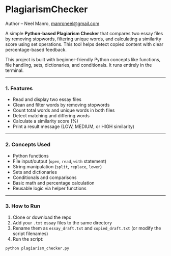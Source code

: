 # PlagiarismChecker  
Author – Neel Manro, manroneel@gmail.com

A simple **Python-based Plagiarism Checker** that compares two essay files by removing stopwords, filtering unique words, and calculating a similarity score using set operations. This tool helps detect copied content with clear percentage-based feedback.

This project is built with beginner-friendly Python concepts like functions, file handling, sets, dictionaries, and conditionals. It runs entirely in the terminal.

---

### 1. Features

- Read and display two essay files  
- Clean and filter words by removing stopwords  
- Count total words and unique words in both files  
- Detect matching and differing words  
- Calculate a similarity score (%)  
- Print a result message (LOW, MEDIUM, or HIGH similarity)

---

### 2. Concepts Used

- Python functions  
- File input/output (`open`, `read`, `with` statement)  
- String manipulation (`split`, `replace`, `lower`)  
- Sets and dictionaries  
- Conditionals and comparisons  
- Basic math and percentage calculation  
- Reusable logic via helper functions

---

### 3. How to Run

1. Clone or download the repo  
2. Add your `.txt` essay files to the same directory  
3. Rename them as `essay_draft.txt` and `copied_draft.txt` (or modify the script filenames)  
4. Run the script:

```bash
python plagiarism_checker.py
